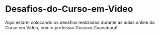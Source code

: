 # Desafios-do-Curso-em-Video
Aqui estarei colocando os desafios realizados durante as aulas online do Curso em Vídeo, com o professor Gustavo Guanabara!

